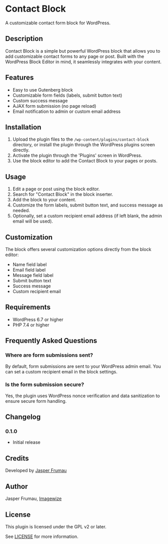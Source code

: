 # Contact Block

A customizable contact form block for WordPress.

## Description

Contact Block is a simple but powerful WordPress block that allows you to add customizable contact forms to any page or post. Built with the WordPress Block Editor in mind, it seamlessly integrates with your content.

## Features

- Easy to use Gutenberg block
- Customizable form fields (labels, submit button text)
- Custom success message
- AJAX form submission (no page reload)
- Email notification to admin or custom email address

## Installation

1. Upload the plugin files to the `/wp-content/plugins/contact-block` directory, or install the plugin through the WordPress plugins screen directly.
2. Activate the plugin through the 'Plugins' screen in WordPress.
3. Use the block editor to add the Contact Block to your pages or posts.

## Usage

1. Edit a page or post using the block editor.
2. Search for "Contact Block" in the block inserter.
3. Add the block to your content.
4. Customize the form labels, submit button text, and success message as needed.
5. Optionally, set a custom recipient email address (if left blank, the admin email will be used).

## Customization

The block offers several customization options directly from the block editor:

- Name field label
- Email field label
- Message field label
- Submit button text
- Success message
- Custom recipient email

## Requirements

- WordPress 6.7 or higher
- PHP 7.4 or higher

## Frequently Asked Questions

### Where are form submissions sent?

By default, form submissions are sent to your WordPress admin email. You can set a custom recipient email in the block settings.

### Is the form submission secure?

Yes, the plugin uses WordPress nonce verification and data sanitization to ensure secure form handling.

## Changelog

### 0.1.0
- Initial release

## Credits

Developed by [Jasper Frumau](https://imagewize.com)

## Author

Jasper Frumau, [Imagewize](https://imagewize.com)

## License

This plugin is licensed under the GPL v2 or later.

See [LICENSE](LICENSE) for more information.
